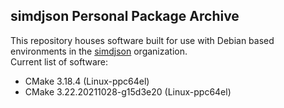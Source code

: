 ## simdjson Personal Package Archive

This repository houses software built for use with Debian based environments in
the [simdjson][1] organization.  
Current list of software:
* CMake 3.18.4 (Linux-ppc64el)
* CMake 3.22.20211028-g15d3e20 (Linux-ppc64el)

[1]: https://github.com/simdjson
